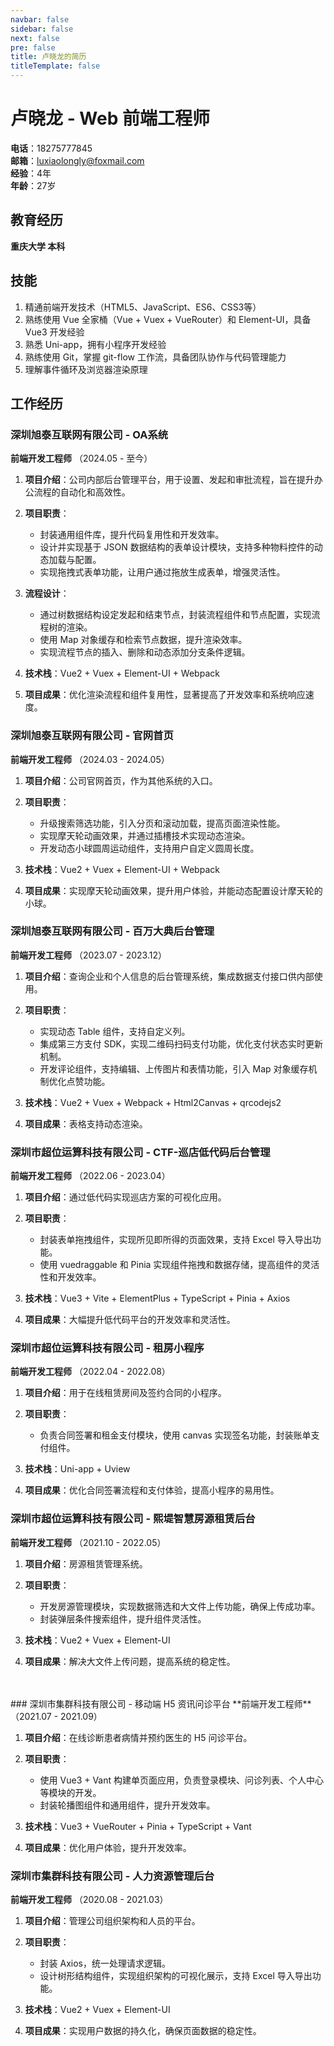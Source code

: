 ```yaml
---
navbar: false
sidebar: false
next: false
pre: false
title: 卢晓龙的简历
titleTemplate: false
---
```


# 卢晓龙 - Web 前端工程师

**电话**：18275777845  
**邮箱**：luxiaolongly@foxmail.com  
**经验**：4年  
**年龄**：27岁  

## 教育经历

**重庆大学 本科** 

## 技能

1. 精通前端开发技术（HTML5、JavaScript、ES6、CSS3等）
2. 熟练使用 Vue 全家桶（Vue + Vuex + VueRouter）和 Element-UI，具备 Vue3 开发经验
3. 熟悉 Uni-app，拥有小程序开发经验
4. 熟练使用 Git，掌握 git-flow 工作流，具备团队协作与代码管理能力
5. 理解事件循环及浏览器渲染原理

## 工作经历

### 深圳旭泰互联网有限公司 - OA系统  
**前端开发工程师** （2024.05 - 至今）

1. **项目介绍**：公司内部后台管理平台，用于设置、发起和审批流程，旨在提升办公流程的自动化和高效性。
2. **项目职责**：
   - 封装通用组件库，提升代码复用性和开发效率。
   - 设计并实现基于 JSON 数据结构的表单设计模块，支持多种物料控件的动态加载与配置。
   - 实现拖拽式表单功能，让用户通过拖放生成表单，增强灵活性。
3. **流程设计**：
     - 通过树数据结构设定发起和结束节点，封装流程组件和节点配置，实现流程树的渲染。
     - 使用 Map 对象缓存和检索节点数据，提升渲染效率。
     - 实现流程节点的插入、删除和动态添加分支条件逻辑。

4. **技术栈**：Vue2 + Vuex + Element-UI + Webpack

5. **项目成果**：优化渲染流程和组件复用性，显著提高了开发效率和系统响应速度。

### 深圳旭泰互联网有限公司 - 官网首页  
**前端开发工程师** （2024.03 - 2024.05）

1. **项目介绍**：公司官网首页，作为其他系统的入口。
2. **项目职责**：
   - 升级搜索筛选功能，引入分页和滚动加载，提高页面渲染性能。
   - 实现摩天轮动画效果，并通过插槽技术实现动态渲染。
   - 开发动态小球圆周运动组件，支持用户自定义圆周长度。

3. **技术栈**：Vue2 + Vuex + Element-UI + Webpack

4. **项目成果**：实现摩天轮动画效果，提升用户体验，并能动态配置设计摩天轮的小球。

### 深圳旭泰互联网有限公司 - 百万大典后台管理  
**前端开发工程师** （2023.07 - 2023.12）

1. **项目介绍**：查询企业和个人信息的后台管理系统，集成数据支付接口供内部使用。
2. **项目职责**：
   - 实现动态 Table 组件，支持自定义列。
   - 集成第三方支付 SDK，实现二维码扫码支付功能，优化支付状态实时更新机制。
   - 开发评论组件，支持编辑、上传图片和表情功能，引入 Map 对象缓存机制优化点赞功能。

3. **技术栈**：Vue2 + Vuex + Webpack + Html2Canvas + qrcodejs2

4. **项目成果**：表格支持动态渲染。

### 深圳市超位运算科技有限公司 - CTF-巡店低代码后台管理  
**前端开发工程师** （2022.06 - 2023.04）

1. **项目介绍**：通过低代码实现巡店方案的可视化应用。
2. **项目职责**：
   - 封装表单拖拽组件，实现所见即所得的页面效果，支持 Excel 导入导出功能。
   - 使用 vuedraggable 和 Pinia 实现组件拖拽和数据存储，提高组件的灵活性和开发效率。

3. **技术栈**：Vue3 + Vite + ElementPlus + TypeScript + Pinia + Axios

4. **项目成果**：大幅提升低代码平台的开发效率和灵活性。

### 深圳市超位运算科技有限公司 - 租房小程序  
**前端开发工程师** （2022.04 - 2022.08）

1. **项目介绍**：用于在线租赁房间及签约合同的小程序。
2. **项目职责**：
   - 负责合同签署和租金支付模块，使用 canvas 实现签名功能，封装账单支付组件。

3. **技术栈**：Uni-app + Uview

4. **项目成果**：优化合同签署流程和支付体验，提高小程序的易用性。

### 深圳市超位运算科技有限公司 - 熙堤智慧房源租赁后台  
**前端开发工程师** （2021.10 - 2022.05）

1. **项目介绍**：房源租赁管理系统。
2. **项目职责**：
   - 开发房源管理模块，实现数据筛选和大文件上传功能，确保上传成功率。
   - 封装弹层条件搜索组件，提升组件灵活性。

3. **技术栈**：Vue2 + Vuex + Element-UI

4. **项目成果**：解决大文件上传问题，提高系统的稳定性。
<br>
<br>
### 深圳市集群科技有限公司 - 移动端 H5 资讯问诊平台  
**前端开发工程师** （2021.07 - 2021.09）

1. **项目介绍**：在线诊断患者病情并预约医生的 H5 问诊平台。
2. **项目职责**：
   - 使用 Vue3 + Vant 构建单页面应用，负责登录模块、问诊列表、个人中心等模块的开发。
   - 封装轮播图组件和通用组件，提升开发效率。

3. **技术栈**：Vue3 + VueRouter + Pinia + TypeScript + Vant

4. **项目成果**：优化用户体验，提升开发效率。

### 深圳市集群科技有限公司 - 人力资源管理后台  
**前端开发工程师** （2020.08 - 2021.03）

1. **项目介绍**：管理公司组织架构和人员的平台。
2. **项目职责**：
   - 封装 Axios，统一处理请求逻辑。
   - 设计树形结构组件，实现组织架构的可视化展示，支持 Excel 导入导出功能。

3. **技术栈**：Vue2 + Vuex + Element-UI

4. **项目成果**：实现用户数据的持久化，确保页面数据的稳定性。
